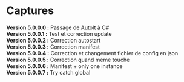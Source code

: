 # Captures
__Version 5.0.0.0 :__ Passage de AutoIt à C#  
__Version 5.0.0.1 :__ Test et correction update  
__Version 5.0.0.2 :__ Correction autostart  
__Version 5.0.0.3 :__ Correction manifest  
__Version 5.0.0.4 :__ Correction et changement fichier de config en json  
__Version 5.0.0.5 :__ Correction quand meme touche  
__Version 5.0.0.6 :__ Manifest + only one instance  
__Version 5.0.0.7 :__ Try catch global  